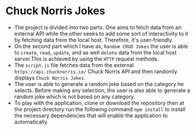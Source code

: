 # Chuck Norris Jokes
- The project is divided into two parts. One aims to fetch data from an external API while the other seeks to add some sort of interactivity to it by fetching data from the local host. Therefore, it's user-friendly. 
- On the second part which I have as, `Random CRUD Jokes`  the user is able to `create`, `read`, `update`, and as well `delete` data from the local host server.This is achieved by using the `HTTP` request methods.
- The `script.js` file fetches data from the external `https://api.chucknorris.io/` Chuck Norris API and then randomly displays  `Chuck Norris Jokes`. 
- The user is able to generate a random joke based on the category he selects. Before making any selection, the user is also able to generate a random joke which is not based on any category.
- To play with the application, clone or download the repository then at the project directory run the following command `npm install` to install the necessary dependencies that will enable the application to automatically.